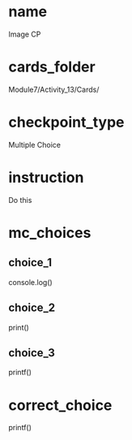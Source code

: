 # name
Image CP    

# cards_folder
Module7/Activity_13/Cards/

# checkpoint_type
Multiple Choice

# instruction
Do this      

# mc_choices

## choice_1
console.log()

## choice_2
print()

## choice_3
printf()

# correct_choice
printf()